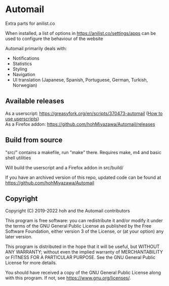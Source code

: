 # Automail
Extra parts for anilist.co

When installed, a list of options in https://anilist.co/settings/apps can be used to configure the behaviour of the website

Automail primarily deals with:
- Notifications
- Statistics
- Styling
- Navigation
- UI translation (Japanese, Spanish, Portuguese, German, Turkish, Norwegian)

## Available releases

As a userscript: https://greasyfork.org/en/scripts/370473-automail ([How to use userscripts](https://greasyfork.org/en/help/installing-user-scripts))  
As a Firefox addon: https://github.com/hohMiyazawa/Automail/releases

## Build from source

"src/" contains a makefile, run "make" there.
Requires make, m4 and basic shell utilities

Will build the userscript and a Firefox addon in src/build/

If you have an archived version of this repo, updated code can be found at
https://github.com/hohMiyazawa/Automail

## Copyright

Copyright (C) 2019-2022 hoh and the Automail contributors

This program is free software: you can redistribute it and/or modify
it under the terms of the GNU General Public License as published by
the Free Software Foundation, either version 3 of the License, or
(at your option) any later version.

This program is distributed in the hope that it will be useful,
but WITHOUT ANY WARRANTY; without even the implied warranty of
MERCHANTABILITY or FITNESS FOR A PARTICULAR PURPOSE. See the
GNU General Public License for more details.

You should have received a copy of the GNU General Public License
along with this program. If not, see <https://www.gnu.org/licenses/>.
